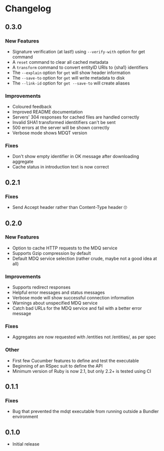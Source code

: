 # Changelog

## 0.3.0

### New Features
- Signature verification (at last!) using `--verify-with` option for get command
- A `reset` command to clear all cached metadata
- A `transform` command to convert entityID URIs to {sha1} identifiers
- The `--explain` option for `get` will show header information
- The `--save-to` option for `get` will write metadata to disk
- The `--link-id` option for `get --save-to` will create aliases

### Improvements
- Coloured feedback
- Improved README documentation
- Servers' 304 responses for cached files are handled correctly
- Invalid SHA1 transformed identitifiers can't be sent
- 500 errors at the server will be shown correctly
- Verbose mode shows MDQT version

### Fixes
- Don't show empty identifier in OK message after downloading aggregate
- Cache status in introduction text is now correct

## 0.2.1

### Fixes
- Send Accept header rather than Content-Type header 🙄

## 0.2.0

### New Features
- Option to cache HTTP requests to the MDQ service
- Supports Gzip compression by default
- Default MDQ service selection (rather crude, maybe not a good idea at all)

### Improvements
- Supports redirect responses
- Helpful error messages and status messages
- Verbose mode will show successful connection information
- Warnings about unspecified MDQ service
- Catch bad URLs for the MDQ service and fail with a better error message

### Fixes
- Aggregates are now requested with /entities not /entities/, as per spec

### Other
- First few Cucumber features to define and test the executable
- Beginning of an RSpec suit to define the API
- Minimum version of Ruby is now 2.1, but only 2.2+ is tested using CI

## 0.1.1

### Fixes
- Bug that prevented the mdqt executable from running outside a Bundler environment

## 0.1.0

- Initial release